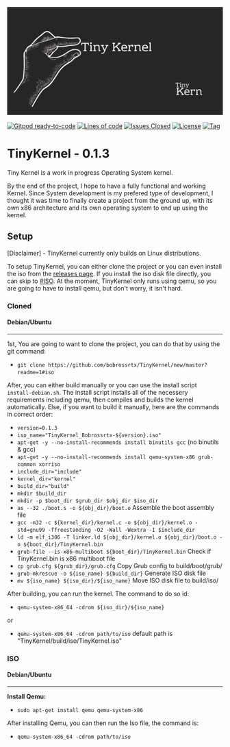 ﻿<img alt="TinyKernel Cover Art" src="https://raw.githubusercontent.com/TinyKern/TinyKernel/master/Assets/TinyKernel%20Cover%20Art.png" width=650 />

[![Gitpod ready-to-code](https://img.shields.io/badge/Gitpod-ready--to--code-blue?logo=gitpod)](https://gitpod.io/#https://github.com/bobrossrtx/TinyKernel)
[![Lines of code](https://img.shields.io/tokei/lines/github/bobrossrtx/TinyKernel?color=pink)](https://github.com/bobrossrtx/TinyKernel/)
[![Issues Closed](https://img.shields.io/github/issues-search/bobrossrtx/TinyKernel?color=red&label=Issues%20Closed&query=is%3Aclosed)](https://github.com/bobrossrtx/TinyKernel/issues)
[![License](https://img.shields.io/github/license/bobrossrtx/TinyKernel)](https://github.com/bobrossrtx/TinyKernel/blob/0.1.3/LICENSE)
[![Tag](https://img.shields.io/github/v/tag/bobrossrtx/TinyKernel)](https://github.com/bobrossrtx/TinyKernel/releases)

# TinyKernel - 0.1.3
Tiny Kernel is a work in progress Operating System kernel.

By the end of the project, I hope to have a fully functional and working Kernel. Since System development is my prefered type of development, 
I thought it was time to finally create a project from the ground up, with its own x86 architecture and its own operating system to end up using
the kernel.

## Setup
[Disclaimer] - TinyKernel currently only builds on Linux distributions.

To setup TinyKernel, you can either clone the project or you can even install the iso from the [releases page](https://github.com/bobrossrtx/TinyKernel/releases).
If you install the iso disk file directly, you can skip to [#ISO](https://github.com/bobrossrtx/TinyKernel/new/master?readme=1#iso).
At the moment, TinyKernel only runs using qemu, so you are going to have to install qemu, but don't worry, it isn't hard.

### Cloned
#### Debian/Ubuntu
---
1st, You are going to want to clone the project, you can do that by using the git command: 
- `git clone https://github.com/bobrossrtx/TinyKernel/new/master?readme=1#iso`

After, you can either build manually or you can use the install script `install-debian.sh`.
The install script installs all of the necessery requirements including qemu, then compiles and builds the
kernel automatically. Else, if you want to build it manually, here are the commands in correct order:
- `version=0.1.3`
- `iso_name="TinyKernel_Bobrossrtx-${version}.iso"`
- `apt-get -y --no-install-recommends install binutils gcc` (no binutils & gcc)
- `apt-get -y --no-install-recommends install qemu-system-x86 grub-common xorriso`
- `include_dir="include"`
- `kernel_dir="kernel"`
- `build_dir="build"`
- `mkdir $build_dir`
- `mkdir -p $boot_dir $grub_dir $obj_dir $iso_dir`
- `as --32 ./boot.s -o ${obj_dir}/boot.o` Assemble the boot assembly file
- `gcc -m32 -c ${kernel_dir}/kernel.c -o ${obj_dir}/kernel.o -std=gnu99 -ffreestanding -O2 -Wall -Wextra -I $include_dir`
- `ld -m elf_i386 -T linker.ld ${obj_dir}/kernel.o ${obj_dir}/boot.o -o ${boot_dir}/TinyKernel.bin`
- `grub-file --is-x86-multiboot ${boot_dir}/TinyKernel.bin` Check if TinyKernel.bin is x86 multiboot file
- `cp grub.cfg ${grub_dir}/grub.cfg` Copy Grub config to build/boot/grub/
- `grub-mkrescue -o ${iso_name} ${build_dir}` Generate ISO disk file
- `mv ${iso_name} ${iso_dir}/${iso_name}` Move ISO disk file to build/iso/

After building, you can run the kernel. The command to do so id:
- `qemu-system-x86_64 -cdrom ${iso_dir}/${iso_name}`

or

- `qemu-system-x86_64 -cdrom path/to/iso` default path is "TinyKernel/build/iso/TinyKernel.iso"

### ISO
#### Debian/Ubuntu
---
**Install Qemu:**
- `sudo apt-get install qemu qemu-system-x86`

After installing Qemu, you can then run the Iso file, the command is:
- `qemu-system-x86_64 -cdrom path/to/iso`
